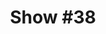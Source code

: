 ---
title: 'Show #38'
pubDate: 2025-05-16
description: 'every insult i hear back darkens into a beauty mark'
spinitron: ''
spotify: https://open.spotify.com/embed/playlist/5zTtAbaTQd1ac0jjnq9AWJ
tags:
  - 6LACK
  - moz
  - gang of four
---